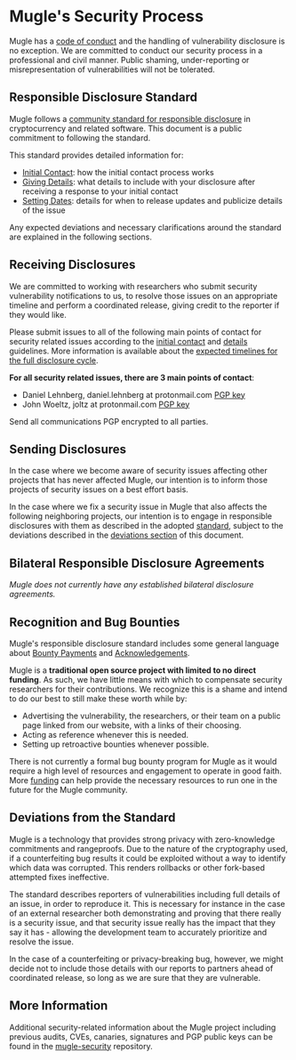 # Mugle's Security Process

Mugle has a [code of conduct](https://github.com/mugleproject/mugle/blob/master/CODE_OF_CONDUCT.md) and the handling of vulnerability disclosure is no exception. We are committed to conduct our security process in a professional and civil manner. Public shaming, under-reporting or misrepresentation of vulnerabilities will not be tolerated.

## Responsible Disclosure Standard

Mugle follows a
[community standard for responsible disclosure](https://github.com/RD-Crypto-Spec/Responsible-Disclosure/tree/82e08d2736ea9dbe43484a3317e4bce214163bd0#the-standard)
in cryptocurrency and related software. This document is a public commitment to
following the standard.

This standard provides detailed information for:

- [Initial Contact](https://github.com/RD-Crypto-Spec/Responsible-Disclosure/tree/82e08d2736ea9dbe43484a3317e4bce214163bd0#initial-contact):
how the initial contact process works
- [Giving Details](https://github.com/RD-Crypto-Spec/Responsible-Disclosure/tree/82e08d2736ea9dbe43484a3317e4bce214163bd0#giving-details):
what details to include with your disclosure after receiving a response to your
initial contact
- [Setting Dates](https://github.com/RD-Crypto-Spec/Responsible-Disclosure/tree/82e08d2736ea9dbe43484a3317e4bce214163bd0#setting-dates):
details for when to release updates and publicize details of the issue

Any expected deviations and necessary clarifications around the standard are
explained in the following sections.

## Receiving Disclosures

We are committed to working with researchers who submit security vulnerability
notifications to us, to resolve those issues on an appropriate timeline and perform
a coordinated release, giving credit to the reporter if they would like.

Please submit issues to all of the following main points of contact for
security related issues according to the
[initial contact](https://github.com/RD-Crypto-Spec/Responsible-Disclosure/tree/82e08d2736ea9dbe43484a3317e4bce214163bd0#initial-contact)
and [details](https://github.com/RD-Crypto-Spec/Responsible-Disclosure/tree/82e08d2736ea9dbe43484a3317e4bce214163bd0#giving-details)
guidelines. More information is available about the
[expected timelines for the full disclosure cycle](https://github.com/RD-Crypto-Spec/Responsible-Disclosure/tree/82e08d2736ea9dbe43484a3317e4bce214163bd0#standard-disclosure-timelines).

**For all security related issues, there are 3 main points of contact**:

* Daniel Lehnberg, daniel.lehnberg at protonmail.com [PGP key](https://github.com/mugleproject/mugle-security/blob/master/keys/lehnberg.asc)
* John Woeltz, joltz at protonmail.com [PGP key](https://github.com/mugleproject/mugle-security/blob/master/keys/j01tz.asc)

Send all communications PGP encrypted to all parties.

## Sending Disclosures

In the case where we become aware of security issues affecting other projects
that has never affected Mugle, our intention is to inform those projects of
security issues on a best effort basis.

In the case where we fix a security issue in Mugle that also affects the
following neighboring projects, our intention is to engage in responsible
disclosures with them as described in the adopted
[standard](https://github.com/RD-Crypto-Spec/Responsible-Disclosure/tree/82e08d2736ea9dbe43484a3317e4bce214163bd0#a-standard-for-responsible-disclosure-in-cryptocurrency-and-related-software),
subject to the deviations described in the
[deviations section](#deviations-from-the-standard) of this document.

## Bilateral Responsible Disclosure Agreements

_Mugle does not currently have any established bilateral disclosure agreements._

## Recognition and Bug Bounties

Mugle's responsible disclosure standard includes some general language about
[Bounty Payments](https://github.com/RD-Crypto-Spec/Responsible-Disclosure/tree/82e08d2736ea9dbe43484a3317e4bce214163bd0#bounty-payments)
and [Acknowledgements](https://github.com/RD-Crypto-Spec/Responsible-Disclosure/tree/82e08d2736ea9dbe43484a3317e4bce214163bd0#acknowledgements).

Mugle is a **traditional open source project with limited to no direct funding**.
As such, we have little means with which to compensate security researchers for
their contributions. We recognize this is a shame and intend to do our best to
still make these worth while by:

* Advertising the vulnerability, the researchers, or their team on a public
page linked from our website, with a links of their choosing.
* Acting as reference whenever this is needed.
* Setting up retroactive bounties whenever possible.

There is not currently a formal bug bounty program for Mugle as it would require
a high level of resources and engagement to operate in good faith. More
[funding](https://mugle.org/fund) can help provide the necessary
resources to run one in the future for the Mugle community.

## Deviations from the Standard

Mugle is a technology that provides strong privacy with zero-knowledge
commitments and rangeproofs. Due to the nature of the cryptography used, if a
counterfeiting bug results it could be exploited without a way to identify
which data was corrupted. This renders rollbacks or other fork-based attempted
fixes ineffective.

The standard describes reporters of vulnerabilities including full details of
an issue, in order to reproduce it. This is necessary for instance in the case
of an external researcher both demonstrating and proving that there really is a
security issue, and that security issue really has the impact that they say it
has - allowing the development team to accurately prioritize and resolve the issue.

In the case of a counterfeiting or privacy-breaking bug, however, we might decide
not to include those details with our reports to partners ahead of coordinated
release, so long as we are sure that they are vulnerable.

## More Information

Additional security-related information about the Mugle project including previous
audits, CVEs, canaries, signatures and PGP public keys can be found in the
[mugle-security](https://github.com/mugleproject/mugle-security) repository.
